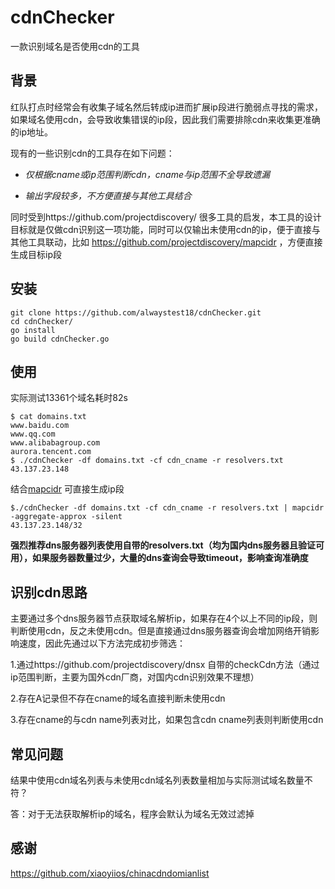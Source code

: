 # cdnChecker

一款识别域名是否使用cdn的工具



## 背景

红队打点时经常会有收集子域名然后转成ip进而扩展ip段进行脆弱点寻找的需求，如果域名使用cdn，会导致收集错误的ip段，因此我们需要排除cdn来收集更准确的ip地址。

现有的一些识别cdn的工具存在如下问题：

- *仅根据cname或ip范围判断cdn，cname与ip范围不全导致遗漏*

- *输出字段较多，不方便直接与其他工具结合*



同时受到https://github.com/projectdiscovery/ 很多工具的启发，本工具的设计目标就是仅做cdn识别这一项功能，同时可以仅输出未使用cdn的ip，便于直接与其他工具联动，比如 https://github.com/projectdiscovery/mapcidr ，方便直接生成目标ip段



## 安装

```
git clone https://github.com/alwaystest18/cdnChecker.git
cd cdnChecker/
go install
go build cdnChecker.go
```



## 使用

实际测试13361个域名耗时82s

```
$ cat domains.txt 
www.baidu.com
www.qq.com
www.alibabagroup.com
aurora.tencent.com
$ ./cdnChecker -df domains.txt -cf cdn_cname -r resolvers.txt 
43.137.23.148
```

结合[mapcidr](https://github.com/projectdiscovery/mapcidr ) 可直接生成ip段

```
$./cdnChecker -df domains.txt -cf cdn_cname -r resolvers.txt | mapcidr -aggregate-approx -silent
43.137.23.148/32
```

**强烈推荐dns服务器列表使用自带的resolvers.txt（均为国内dns服务器且验证可用），如果服务器数量过少，大量的dns查询会导致timeout，影响查询准确度**



## 识别cdn思路

主要通过多个dns服务器节点获取域名解析ip，如果存在4个以上不同的ip段，则判断使用cdn，反之未使用cdn。但是直接通过dns服务器查询会增加网络开销影响速度，因此先通过以下方法完成初步筛选：

1.通过https://github.com/projectdiscovery/dnsx 自带的checkCdn方法（通过ip范围判断，主要为国外cdn厂商，对国内cdn识别效果不理想）

2.存在A记录但不存在cname的域名直接判断未使用cdn

3.存在cname的与cdn name列表对比，如果包含cdn cname列表则判断使用cdn



## 常见问题

结果中使用cdn域名列表与未使用cdn域名列表数量相加与实际测试域名数量不符？

答：对于无法获取解析ip的域名，程序会默认为域名无效过滤掉



## 感谢

https://github.com/xiaoyiios/chinacdndomianlist
